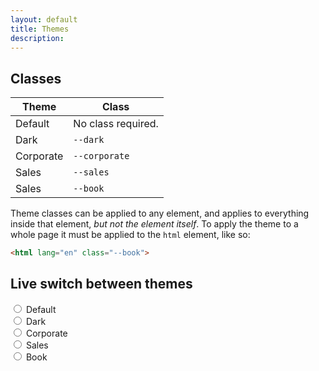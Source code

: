 ```yaml
---
layout: default
title: Themes
description:
---
```


## Classes

| Theme     | Class              |
| --------- |--------------------|
| Default   | No class required. |
| Dark      | `--dark`           |  
| Corporate | `--corporate`      |
| Sales     | `--sales`          |
| Sales     | `--book`           |



Theme classes can be applied to any element, and applies to everything inside that element, _but not the element itself_. To apply the theme to a whole page it must be applied to the `html` element, like so:

```html
<html lang="en" class="--book">
```

## Live switch between themes

<div id="theme-switcher">

  <div class="custom-control custom-radio custom-control-inline">
    <input type="radio" id="--default" name="theme-class" class="custom-control-input" v-on:change="switchTheme('')">
    <label class="custom-control-label" for="theme-default">Default</label>
  </div>
  <div class="custom-control custom-radio custom-control-inline">
    <input type="radio" id="--dark" name="theme-class" class="custom-control-input" v-on:change="switchTheme('--dark')">
    <label class="custom-control-label" for="--dark">Dark</label>
  </div>
  <div class="custom-control custom-radio custom-control-inline">
    <input type="radio" id="--corporate" name="theme-class" class="custom-control-input" v-on:change="switchTheme('--corporate')">
    <label class="custom-control-label" for="theme-corporate">Corporate</label>
  </div>
  <div class="custom-control custom-radio custom-control-inline">
    <input type="radio" id="--sales" name="theme-class" class="custom-control-input" v-on:change="switchTheme('--sales')">
    <label class="custom-control-label" for="theme-sales">Sales</label>
  </div>
  <div class="custom-control custom-radio custom-control-inline">
    <input type="radio" id="--book" name="theme-class" class="custom-control-input" v-on:change="switchTheme('--book')">
    <label class="custom-control-label" for="theme-sales">Book</label>
  </div>

</div>
